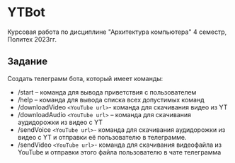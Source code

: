 # YTBot
Курсовая работа по дисциплине "Архитектура компьютера" 4 семестр, Политех 2023гг.
## Задание
Создать телеграмм бота, который имеет команды:
* /start – команда для вывода приветствия с пользователем
* /help – команда для вывода списка всех допустимых команд
* /downloadVideo ```<YouTube url>```- команда для скачивания видео из YT
* /downloadAudio ```<YouTube url>``` – команда для скачивания аудидорожки из видео c YT
* /sendVoice ```<YouTube url>```- команда для скачивания аудидорожки из видео с YT и отправки её пользователю в телеграмме.
* /sendVideo ```<YouTube url>```- команда для скачивания видеофайла из YouTube и отправки этого файла пользователю в чате телеграмма

